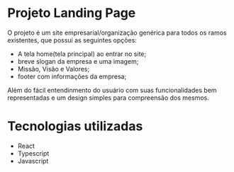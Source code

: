 # Projeto Landing Page

O projeto é um site empresarial/organização genérica para todos os ramos existentes, que possui as seguintes opções:

  - A tela home(tela principal) ao entrar no site;
  - breve slogan da empresa e uma imagem;
  - Missão, Visão e Valores;
  - footer com informações da empresa;

Além do fácil entendinmento do usuário com suas funcionalidades bem representadas e
um design simples para compreensão dos mesmos.

# Tecnologias utilizadas
  - React
  - Typescript
  - Javascript
